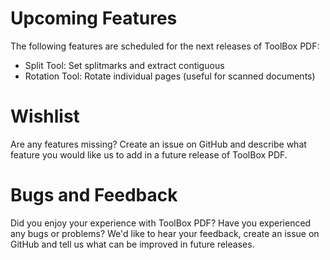 ﻿# Upcoming Features
The following features are scheduled for the next releases of ToolBox PDF:

- Split Tool: Set splitmarks and extract contiguous 
- Rotation Tool: Rotate individual pages (useful for scanned documents)

# Wishlist
Are any features missing? Create an issue on GitHub and describe what feature you would like us to add in a future release of ToolBox PDF.

# Bugs and Feedback
Did you enjoy your experience with ToolBox PDF? Have you experienced any bugs or problems? We'd like to hear your feedback, create an issue on GitHub and tell us what can be improved in future releases.